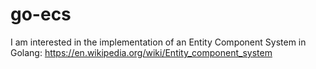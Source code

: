 # go-ecs
I am interested in the implementation of an Entity Component System in Golang: https://en.wikipedia.org/wiki/Entity_component_system
